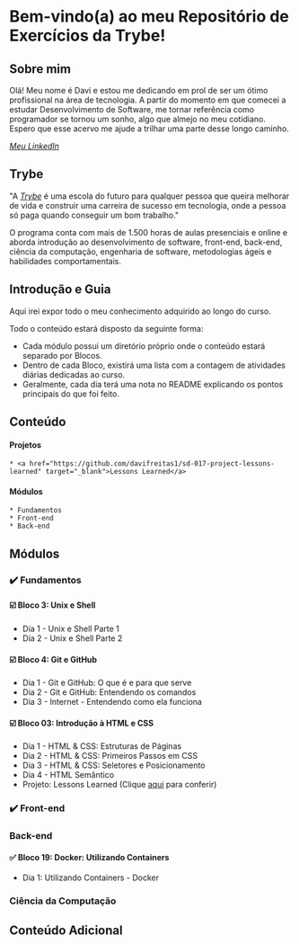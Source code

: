 # Bem-vindo(a) ao meu Repositório de Exercícios da Trybe!

## Sobre mim

Olá! Meu nome é Davi e estou me dedicando em prol de ser um ótimo profissional na área de tecnologia. A partir do momento em que comecei a estudar Desenvolvimento de Software,  me tornar referência como programador se tornou um sonho, algo que almejo no meu cotidiano. Espero que esse acervo me ajude a trilhar uma parte desse longo caminho.

_[Meu LinkedIn](https://www.linkedin.com/in/dvfreitas/)_

## Trybe

"A _[Trybe](https://www.betrybe.com)_ é uma escola do futuro para qualquer pessoa que queira melhorar de vida e construir uma carreira de sucesso em tecnologia, onde a pessoa só paga quando conseguir um bom trabalho."

O programa conta com mais de 1.500 horas de aulas presenciais e online e aborda introdução ao desenvolvimento de software, front-end, back-end, ciência da computação, engenharia de software, metodologias ágeis e habilidades comportamentais.

## Introdução e Guia

Aqui irei expor todo o meu conhecimento adquirido ao longo do curso.

Todo o conteúdo estará disposto da seguinte forma:
  * Cada módulo possui um diretório próprio onde o conteúdo estará separado por Blocos.
  * Dentro de cada Bloco, existirá uma lista com a contagem de atividades diárias dedicadas ao curso.
  * Geralmente, cada dia terá uma nota no README explicando os pontos principais do que foi feito.

## Conteúdo
  
  #### Projetos
    * <a href="https://github.com/davifreitas1/sd-017-project-lessons-learned" target="_blank">Lessons Learned</a>
  
  #### Módulos
    * Fundamentos
    * Front-end
    * Back-end

## Módulos

### ✔️ Fundamentos
  
  #### ☑️ Bloco 3: Unix e Shell
  * Dia 1 - Unix e Shell Parte 1
  * Dia 2 - Unix e Shell Parte 2
  
  #### ☑️ Bloco 4: Git e GitHub
  * Dia 1 - Git e GitHub: O que é e para que serve
  * Dia 2 - Git e GitHub: Entendendo os comandos
  * Dia 3 - Internet - Entendendo como ela funciona
  
  #### ☑️ Bloco 03: Introdução à HTML e CSS
  * Dia 1 - HTML & CSS: Estruturas de Páginas
  * Dia 2 - HTML & CSS: Primeiros Passos em CSS
  * Dia 3 - HTML & CSS: Seletores e Posicionamento
  * Dia 4 - HTML Semântico
  * Projeto: Lessons Learned (Clique <a href="https://github.com/davifreitas1/sd-017-project-lessons-learned" target="_blank">aqui</a> para conferir)
  
### ✔️ Front-end

### Back-end
  
  #### :white_check_mark: Bloco 19: Docker: Utilizando Containers
  * Dia 1: Utilizando Containers - Docker

### Ciência da Computação

## Conteúdo Adicional ##
